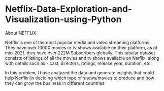 # Netflix-Data-Exploration-and-Visualization-using-Python

About NETFLIX

Netflix is one of the most popular media and video streaming platforms. They have over 10000 movies or tv shows available on their platform, as of mid-2021, they have over 222M Subscribers globally. This tabular dataset consists of listings of all the movies and tv shows available on Netflix, along with details such as - cast, directors, ratings, release year, duration, etc.

In this problem, I have analyzed the data and generate insights that could help Netflix ijn deciding which type of shows/movies to produce and how they can grow the business in different countries
